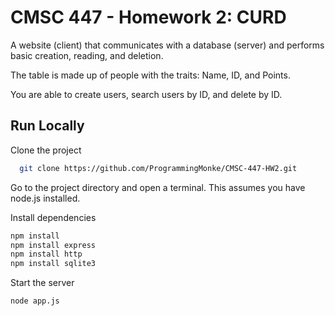 # CMSC 447 - Homework 2: CURD

A website (client) that communicates with a database (server) and performs basic creation, reading, and deletion.

The table is made up of people with the traits: Name, ID, and Points.

You are able to create users, search users by ID, and delete by ID.


## Run Locally

Clone the project 

```bash
  git clone https://github.com/ProgrammingMonke/CMSC-447-HW2.git
```

Go to the project directory and open a terminal. This assumes you have node.js installed.

Install dependencies

```bash
npm install
npm install express
npm install http
npm install sqlite3

```

Start the server

```bash
node app.js
```

